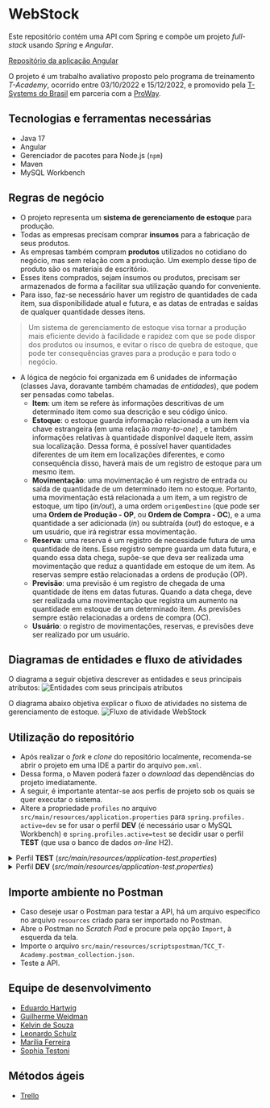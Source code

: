 # WebStock 

Este repositório contém uma API com Spring e compõe um projeto *full-stack* usando *Spring* e *Angular*.

[Repositório da aplicação Angular](https://github.com/TCC-T-Academy/app-webstock)

O projeto é um trabalho avaliativo proposto pelo programa de treinamento *T-Academy*, ocorrido entre 
03/10/2022 e 15/12/2022, e promovido pela [T-Systems do Brasil](https://www.t-systems.com/br/pt) em parceria com a [ProWay](https://www.proway.com.br/).

## Tecnologias e ferramentas necessárias
- Java 17
- Angular
- Gerenciador de pacotes para Node.js (`npm`)
- Maven
- MySQL Workbench

## Regras de negócio
- O projeto representa um **sistema de gerenciamento de estoque** para produção.
- Todas as empresas precisam comprar **insumos** para a fabricação de seus produtos.
- As empresas também compram **produtos** utilizados no cotidiano do negócio, mas sem relação com a 
  produção. Um exemplo desse tipo de produto são os materiais de escritório.
- Esses itens comprados, sejam insumos ou produtos, precisam ser armazenados de forma a facilitar sua utilização 
  quando for conveniente.
- Para isso, faz-se necessário haver um registro de quantidades de cada item, sua disponibilidade atual e futura, e as 
  datas de 
  entradas e saídas de qualquer quantidade desses itens.
> Um sistema de gerenciamento de estoque visa tornar a produção mais eficiente devido à facilidade e 
> rapidez com que se pode  dispor dos produtos ou insumos, e evitar o risco de quebra de estoque, que pode ter consequências 
> graves para a produção e para todo o negócio.
- A lógica de negócio foi organizada em 6 unidades de informação (classes Java, doravante também chamadas de 
  *entidades*), que podem ser pensadas como tabelas.
  - **Item**: um item se refere às informações descritivas de um determinado item como sua descrição e seu código único.
  - **Estoque**: o estoque guarda informação relacionada a um item via chave estrangeira (em uma relação *many-to-one*)
    , e também informações relativas à quantidade disponível daquele item, assim sua localização. Dessa forma, é possível 
    haver quantidades diferentes de um item em localizações diferentes, e como consequência disso, haverá mais de um 
    registro de estoque para um mesmo item. 
  - **Movimentação**: uma movimentação é um registro de entrada ou saída de quantidade de um determinado item no 
    estoque.
    Portanto, uma movimentação está relacionada a um item, a um registro de estoque, um tipo (*in/out*), a uma ordem 
    `origemDestino` (que pode ser uma **Ordem de Produção - OP**, ou **Ordem de Compra - OC**), e a uma quantidade a 
    ser adicionada (*in*) ou subtraída (*out*) do estoque, e a um usuário, que irá registrar essa movimentação.
  - **Reserva**: uma reserva é um registro de necessidade futura de uma quantidade de itens. Esse registro sempre 
    guarda 
    um data futura, e quando essa data chega, supõe-se que deva ser realizada uma movimentação que reduz a 
    quantidade em estoque de um item. As reservas sempre estão relacionadas a ordens de produção (OP). 
  - **Previsão**: uma previsão é um registro de chegada de uma quantidade de itens em datas futuras. Quando a data 
    chega, deve ser realizada uma movimentação que registra um aumento na quantidade em estoque de um determinado item. As 
    previsões sempre estão relacionadas a ordens de compra (OC).
  - **Usuário**: o registro de movimentações, reservas, e previsões deve ser realizado por um usuário.
   
## Diagramas de entidades e fluxo de atividades

O diagrama a seguir objetiva descrever as entidades e seus principais atributos:
![Entidades com seus principais atributos](/imagens/excalidraw-entidades.png)

O diagrama abaixo objetiva explicar o fluxo de atividades no sistema de gerenciamento de estoque.
![Fluxo de atividade WebStock](/imagens/excalidraw-fluxo.png)

## Utilização do repositório
- Após realizar o *fork* e *clone* do repositório localmente, recomenda-se abrir o projeto em uma IDE a partir do 
  arquivo `pom.xml`.
- Dessa forma, o Maven poderá fazer o *download* das dependências do projeto imediatamente.
- A seguir, é importante atentar-se aos perfis de projeto sob os quais se quer executar o sistema.
- Altere a propriedade `profiles` no arquivo `src/main/resources/application.properties` para `spring.profiles.
  active=dev` se for usar o perfil **DEV** (é necessário usar o MySQL Workbench) e `spring.profiles.active=test` 
  se decidir usar o perfil **TEST** (que usa o banco de dados *on-line* H2).
<details>
  <summary>Perfil <b>TEST</b> (<em>src/main/resources/application-test.properties</em>)</summary>
  <ul>
    <li>Não é necessária nenhuma configuração manual. As tabelas serão geradas automaticamente no banco de dados H2 e
  excluídas ao fim da execução.</li>
    <li>As tabelas geradas estarão vazias, ao contrário do que ocorre no perfil **DEV**.</li>
    <li>Acesse o `localhost:8081`.</li>
  </ul>  
</details>

<details>
  <summary>Perfil <b>DEV</b> (<em>src/main/resources/application-test.properties</em>)</summary>
  <ul>
    <li>Execute o comando <em>CREATE SCHEMA estoque_api</em> no MySQL Workbench.</li>
    <li>Verifique se o <em>username</em> e senha são os mesmos no seu MySQL local. Por padrão, no projeto é utilizado o 
      <em>username</em> <b>root</b>, com a senha também como <b>root</b>.</li>
    <li>No arquivo <em>application-dev.properties</em>, editar a propriedade <em>dl-auto</em> para <em>spring.jpa.hibernate.
      ddl-auto:create</em>.</li>
    <li>Executar o projeto a partir do arquivo <em>src/main/java/com.estoqueapi.EstoqueApi/EstoqueApiApplication</em>>. Assim, 
      o <b>Hibernate</b> poderá criar as tabelas e inserir dados conforme arquivo <em>src/main/resources/import.sql</em>.</li>
    <li>No arquivo <em>application-dev.properties</em>, editar novamente a propriedade <em>ddl-auto</em> para <em>spring.jpa.hibernate.
      ddl-auto:none</em>.</li>
    <li>Se a propriedade <e>ddl-auto</e> permanecer configurada como <em>create</em>, o banco de dados será sobrescrito a cada 
      execução do projeto.</li>
    <li>Acesse o <em>localhost:8081</em></li>
  </ul>  
</details>

## Importe ambiente no Postman
- Caso deseje usar o Postman para testar a API, há um arquivo específico no arquivo `resources` criado para ser importado no Postman.
- Abre o Postman no *Scratch Pad* e procure pela opção `Import`, à esquerda da tela.
- Importe o arquivo `src/main/resources/scriptspostman/TCC_T-Academy.postman_collection.json`.
- Teste a API.


## Equipe de desenvolvimento
- [Eduardo Hartwig](https://github.com/TheHirozuki)
- [Guilherme Weidman](https://github.com/gwdmnn)
- [Kelvin de Souza](https://github.com/ksouza08)
- [Leonardo Schulz](https://github.com/leonardowschulz)
- [Marília Ferreira](https://github.com/miachafer)
- [Sophia Testoni](https://github.com/SophiaTestoni)

## Métodos ágeis
- [Trello](https://trello.com/b/BPdDDJ6o/tcc-t-academy)

